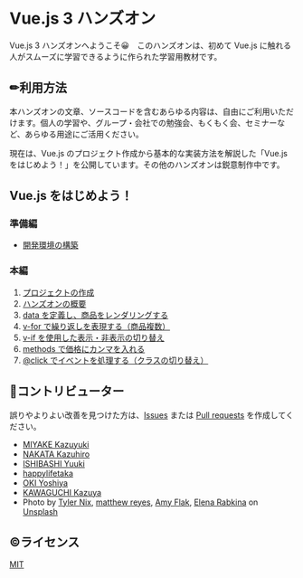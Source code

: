 # Vue.js 3 ハンズオン

Vue.js 3 ハンズオンへようこそ😀　このハンズオンは、初めて Vue.js に触れる人がスムーズに学習できるように作られた学習用教材です。

## ✏利用方法
本ハンズオンの文章、ソースコードを含むあらゆる内容は、自由にご利用いただけます。個人の学習や、グループ・会社での勉強会、もくもく会、セミナーなど、あらゆる用途にご活用ください。

現在は、Vue.js のプロジェクト作成から基本的な実装方法を解説した「Vue.js をはじめよう！」を公開しています。その他のハンズオンは鋭意制作中です。

## Vue.js をはじめよう！

### 準備編

- [開発環境の構築](./setup.md '開発環境の構築')

### 本編

1. [プロジェクトの作成](./create.md 'プロジェクトの作成')
1. [ハンズオンの概要](./overview.md 'ハンズオンの概要')
1. [data を定義し、商品をレンダリングする](./rendering.md 'data を定義し、商品をレンダリングする')
1. [v-for で繰り返しを表現する（商品複数）](./v-for.md 'v-for で繰り返しを表現する（商品複数）')
1. [v-if を使用した表示・非表示の切り替え](./v-if.md 'v-if を使用した表示・非表示の切り替え')
1. [methods で価格にカンマを入れる](./methods.md 'methods で価格にカンマを入れる')
1. [@click でイベントを処理する（クラスの切り替え）](./event.md '@click でイベントを処理する（クラスの切り替え）')

## 💪コントリビューター
誤りやよりよい改善を見つけた方は、[Issues](https://github.com/vuejs-jp/handson-vue3-examples/issues) または [Pull requests](https://github.com/vuejs-jp/handson-vue3-examples/pulls) を作成してください。

- [MIYAKE Kazuyuki](https://github.com/k-miyake)
- [NAKATA Kazuhiro](https://github.com/nalpan)
- [ISHIBASHI Yuuki](https://github.com/YuukiIshibashi)
- [happylifetaka](https://github.com/happylifetaka)
- [OKI Yoshiya](https://github.com/448jp)
- [KAWAGUCHI Kazuya](https://github.com/kazupon)
- Photo by <a href="https://unsplash.com/@jtylernix?utm_source=unsplash&utm_medium=referral&utm_content=creditCopyText">Tyler Nix</a>, <a href="https://unsplash.com/@visionary_imaging?utm_source=unsplash&utm_medium=referral&utm_content=creditCopyText">matthew reyes</a>, <a href="https://unsplash.com/@amysaysamy?utm_source=unsplash&utm_medium=referral&utm_content=creditCopyText">Amy Flak</a>, <a href="https://unsplash.com/@rabkina?utm_source=unsplash&utm_medium=referral&utm_content=creditCopyText">Elena Rabkina</a> on <a href="https://unsplash.com/?utm_source=unsplash&utm_medium=referral&utm_content=creditCopyText">Unsplash</a>

## ©ライセンス
[MIT](https://opensource.org/licenses/MIT)